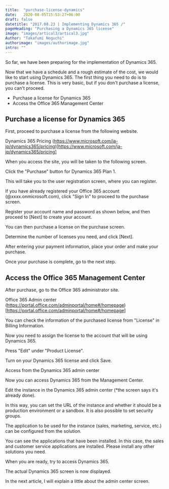 ```yaml
---
title:  "purchase-license-dynamics"
date:   2020-08-05T15:53:27+06:00
draft: false
datetitle: "2017.08.23 | Implementing Dynamics 365 /"
pageHeading: "Purchasing a Dynamics 365 license"
image: "images/artical3/artical3.jpg"
Author: "Takafumi Noguchi"
authorimage: "images/authorimage.jpg"
intro: ""
---
```

<!-- Intro  -->
So far, we have been preparing for the implementation of Dynamics 365.

Now that we have a schedule and a rough estimate of the cost, we would like to start using Dynamics 365. The first thing you need to do is to purchase a license. This is very basic, but if you don't purchase a license, you can't proceed.

* Purchase a license for Dynamics 365
* Access the Office 365 Management Center

## Purchase a license for Dynamics 365
First, proceed to purchase a license from the following website.

Dynamics 365 Pricing
(https://www.microsoft.com/ja-jp/dynamics365/pricing)[https://www.microsoft.com/ja-jp/dynamics365/pricing]

When you access the site, you will be taken to the following screen.

<!-- Image= accessSite.png -->

Click the "Purchase" button for Dynamics 365 Plan 1.
<!-- Image= Purchase.png -->
This will take you to the user registration screen, where you can register.

If you have already registered your Office 365 account (@xxxx.onmicrosoft.com), click "Sign In" to proceed to the purchase screen.
<!-- Image= signIn.png -->
Register your account name and password as shown below, and then proceed to [Next] to create your account.
<!-- Image= add-01.png -->

You can then purchase a license on the purchase screen.

Determine the number of licenses you need, and click [Next].
<!-- Image= licenses.png -->
After entering your payment information, place your order and make your purchase.
<!-- Image= payment.png -->

Once your purchase is complete, go to the next step.

## Access the Office 365 Management Center
After purchase, go to the Office 365 administrator site.

Office 365 Admin center
(https://portal.office.com/adminportal/home#/homepage)[https://portal.office.com/adminportal/home#/homepage]

You can check the information of the purchased license from "License" in Billing Information.
<!-- Image= Billing.png -->

Now you need to assign the license to the account that will be using Dynamics 365.
<!-- Image= account.png -->

Press "Edit" under "Product License".
<!-- Image= add-02.png -->

Turn on your Dynamics 365 license and click Save.
<!-- Image= add-03.png -->

Access from the Dynamics 365 admin center

Now you can access Dynamics 365 from the Management Center.
<!-- Image= Management.png -->

Edit the instance in the Dynamics 365 admin center (*the screen says it's already done).
<!-- Imnage= admin.png -->

In this way, you can set the URL of the instance and whether it should be a production environment or a sandbox. It is also possible to set security groups.
<!-- Image= sandbox.png -->

The application to be used for the instance (sales, marketing, service, etc.) can be configured from the solution.
<!-- Image= configured.png -->

You can see the applications that have been installed. In this case, the sales and customer service applications are installed. Please install any other solutions you need.

<!-- Image= add-04.png -->

When you are ready, try to access Dynamics 365.
<!-- Image= access.png -->

The actual Dynamics 365 screen is now displayed.
<!-- Image= screen.png -->

In the next article, I will explain a little about the admin center screen.